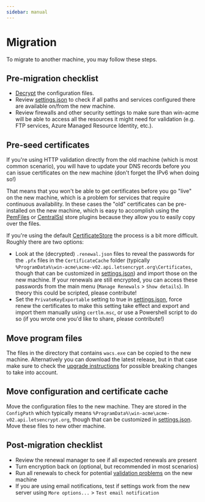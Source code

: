 ```yaml
---
sidebar: manual
---
```


# Migration
To migrate to another machine, you may follow these steps.

## Pre-migration checklist
- [Decrypt](/manual/advanced-use/encryption) the configuration files. 
- Review [settings.json](/reference/settings) to check if all paths and services 
configured there are available on/from the new machine.
- Review firewalls and other security settings to make sure than win-acme will be able 
to access all the resources it might need for validation (e.g. FTP services, 
Azure Managed Resource Identity, etc.).

## Pre-seed certificates
If you're using HTTP validation directly from the old machine (which is most common 
scenario), you will have to update your DNS records before you can issue certificates 
on the new machine (don't forget the IPv6 when doing so!)

That means that you won't be able to get certificates before you go "live" on the 
new machine, which is a problem for services that require continuous availability.
In these cases the "old" certificates can be pre-installed on the new machine, which 
is easy to accomplish using the [PemFiles](/reference/plugins/store/pemfiles) or 
[CentralSsl](/reference/plugins/store/centralssl) store plugins because they allow
you to easily copy over the files.

If you're using the default [CertificateStore](/reference/plugins/store/certificatestore)
the process is a bit more difficult. Roughly there are two options:
- Look at the (decrypted) `.renewal.json` files to reveal the passwords
for the `.pfx` files in the `CertificateCache` folder 
(typically `%ProgramData%\win-acme\acme-v02.api.letsencrypt.org\Certificates`, 
though that can be customized in [settings.json](/reference/settings)) and 
import those on the new machine. If your renewals are still encrypted, you can 
access these passwords from the main menu (`Manage Renewals` > `Show details`).
In theory this could be scripted, please contribute!
- Set the `PrivateKeyExportable` setting to true in 
[settings.json](/reference/settings), force renew the certificates to make this 
setting take effect and export and import them manually using `certlm.msc`, or 
use a Powershell script to do so (if you wrote one you'd like to share, please 
contribute!)

## Move program files
The files in the directory that contains `wacs.exe` can be copied to the new machine. 
Alternatively you can download the latest release, but in that case make sure to 
check the [upgrade instructions](/manual/upgrading/) for possible breaking changes to
take into account.

## Move configuration and certificate cache
Move the configuration files to the new machine. They are stored in the `ConfigPath` 
which typically means `%ProgramData%\win-acme\acme-v02.api.letsencrypt.org`, though 
that can be customized in [settings.json](/reference/settings). Move these files 
to new other machine.

## Post-migration checklist
- Review the renewal manager to see if all expected renewals are present
- Turn encryption back on (optional, but recommended in most scenarios)
- Run all renewals to check for potential [validation problems](/manual/validation-problems) on the new machine
- If you are using email notifications, test if settings work from the new server using `More options...` > `Test email notification`